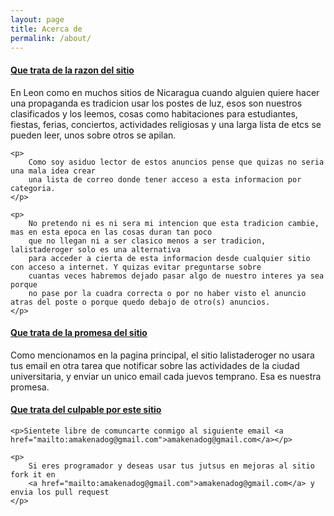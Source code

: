 ```yaml
---
layout: page
title: Acerca de
permalink: /about/
---
```


<h4><a href="#" data-toggle="collapse" data-target="#about_site">Que trata de la razon del sitio</a></h4>

<div id="about_site" class="collapse">
	<p>
		En Leon como en muchos sitios de Nicaragua cuando alguien quiere hacer una propaganda es tradicion
		usar los postes de luz, esos son nuestros clasificados y los leemos, cosas como habitaciones para estudiantes,
		fiestas, ferias, conciertos, actividades religiosas y una larga lista de etcs se pueden leer, unos sobre otros se apilan.
	</p>

	<p>
		Como soy asiduo lector de estos anuncios pense que quizas no seria una mala idea crear
		una lista de correo donde tener acceso a esta informacion por categoria.
	</p>

	<p>
		No pretendo ni es ni sera mi intencion que esta tradicion cambie, mas en esta epoca en las cosas duran tan poco
		que no llegan ni a ser clasico menos a ser tradicion, lalistaderoger solo es una alternativa
		para acceder a cierta de esta informacion desde cualquier sitio con acceso a internet. Y quizas evitar preguntarse sobre
		cuantas veces habremos dejado pasar algo de nuestro interes ya sea porque
		no pase por la cuadra correcta o por no haber visto el anuncio atras del poste o porque quedo debajo de otro(s) anuncios.
	</p>
</div>

<h4><a href="#" data-toggle="collapse" data-target="#about_site_promise">Que trata de la promesa del sitio</a></h4>

<div id="about_site_promise" class="collapse">
	<p>
		Como mencionamos en la pagina principal, el sitio lalistaderoger no usara tus email en otra tarea que notificar
		sobre las actividades de la ciudad universitaria, y enviar un unico email cada juevos temprano. Esa es nuestra promesa.
	</p>
</div>

<h4><a href="#" data-toggle="collapse" data-target="#about_site_guilty">Que trata del culpable por este sitio</a></h4>

<div id="about_site_guilty" class="collapse">

	<p>Sientete libre de comuncarte conmigo al siguiente email <a href="mailto:amakenadog@gmail.com">amakenadog@gmail.com</a></p>

	<p>
		Si eres programador y deseas usar tus jutsus en mejoras al sitio fork it en
		<a href="mailto:amakenadog@gmail.com">amakenadog@gmail.com</a> y envia los pull request
	</p>
</div>
